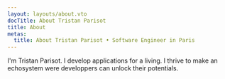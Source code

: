 ```yaml
---
layout: layouts/about.vto
docTitle: About Tristan Parisot
title: About 
metas:
  title: About Tristan Parisot • Software Engineer in Paris
---
```


I'm Tristan Parisot. I develop applications for a living. I thrive to make an
echosystem were developpers can unlock their potentials.
